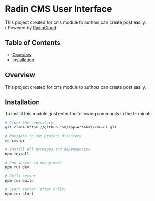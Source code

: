 # Radin CMS User Interface

This project created for cms module to authors can create post easily.<br/>
( Powered by [RadinCloud](https://radincloud.com) )

## Table of Contents

- [Overview](#overview)
- [Installation](#installation)

## Overview

This project created for cms module to authors can create post easily.
## Installation

To install this module, just enter the following commands in the terminal:

```bash
# Clone the repository
git clone https://github.com/app-ertebat/cms-ui.git

# Navigate to the project directory
cd cms-ui

# Install all packages and dependencies
npm install

# Run server in debug mode
npm run dev

# Build server
npm run build

# Start server (after built)
npm run start
```
